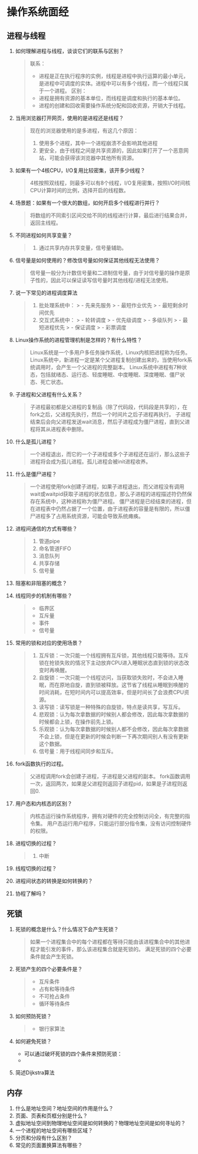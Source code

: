 # 操作系统面经

## 进程与线程
1. 如何理解进程与线程，谈谈它们的联系与区别？
   > 联系：
   > - 进程是正在执行程序的实例，线程是进程中执行运算的最小单元，是进程中可调度的实体。进程中可以有多个线程，而一个线程只属于一个进程。
   > 区别：
   > - 进程是拥有资源的基本单位，而线程是调度和执行的基本单位。
   > - 进程的创建和回收需要操作系统分配和回收资源，开销大于线程。

   
2. 当用浏览器打开网页，使用的是进程还是线程？
   > 现在的浏览器使用的是多进程，有这几个原因：
   > 1. 使用多个进程，其中一个进程崩溃不会影响其他进程
   > 2. 更安全，由于线程之间是共享资源的，因此如果打开了一个恶意网站，可能会获得该浏览器中其他所有资源。

3. 如果有一个4核CPU，I/O复用比较密集，该开多少线程？
   
   > 4核按照双线程，则最多可以有8个线程，I/O复用密集，按照I/O时间核CPU计算时间的比例，选择开启的线程数。

4. 场景题：如果有一个很大的数组，如何开启多个线程进行并行？
   
   > 将数组的不同索引区间交给不同的线程进行计算，最后进行结果合并，返回主线程。

5. 不同进程如何共享变量？
   > 1. 通过共享内存共享变量，信号量辅助。


6. 信号量是如何使用的？修改信号量如何保证其他线程无法使用？
   > 信号量一般分为计数信号量和二进制信号量，由于对信号量的操作是原子性的，因此可以保证读写信号量时其他线程/进程无法使用。

7. 说一下常见的进程调度算法
   > 1. 批处理系统中：
        > - 先来先服务
        > - 最短作业优先
        > - 最短剩余时间优先
   > 2. 交互式系统中：
        > - 轮转调度
        > - 优先级调度
        > - 多级队列
        > - 最短进程优先
        > - 保证调度
        > - 彩票调度


8. Linux操作系统的进程管理机制是怎样的？有什么特性？
   > Linux系统是一个多用户多任务操作系统，Linux内核把进程称为任务。
   > Linux系统中，新进程一定是某个父进程复制创建出来的，当使用fork系统调用时，会产生一个父进程的完整副本。
   > Linux系统中进程有7种状态，包括就绪态、运行态、轻度睡眠、中度睡眠、深度睡眠、僵尸状态、死亡状态。


9.  子进程和父进程有什么关系？
    > 子进程最初都是父进程的复制品（除了代码段，代码段是共享的），在fork之后，父进程先执行，然后一个时间片之后子进程再执行。
    > 子进程结束后会向父进程发送wait消息，然后子进程成为僵尸进程，直到父进程将其从进程表中删除。

10. 什么是孤儿进程？
    > 一个进程退出，而它的一个子进程或多个子进程还在运行，那么这些子进程将会成为孤儿进程。孤儿进程会被init进程收养。

11. 什么是僵尸进程？
    > 一个进程使用fork创建子进程，如果子进程退出，而父进程没有调用wait或waitpid获取子进程的状态信息，那么子进程的进程描述符仍然保存在系统中，这种进程称为僵尸进程。
    > 僵尸进程是已经结束的进程，但在进程表中仍然占据了一个位置，由于进程表的容量是有限的，所以僵尸进程多了占用系统资源，可能会导致系统瘫痪。
    
12. 进程间通信的方式有哪些？
    > 1. 管道pipe
    > 2. 命名管道FIFO
    > 3. 消息队列
    > 4. 共享存储
    > 5. 信号量

13. 阻塞和非阻塞的概念？
    


14. 线程同步的机制有哪些？
    > - 临界区
    > - 互斥量
    > - 事件
    > - 信号量
15. 常用的锁和对应的使用场景？
    > 1. 互斥锁：一次只能一个线程拥有互斥锁，其他线程只能等待。互斥锁在抢锁失败的情况下主动放弃CPU进入睡眠状态直到锁的状态改变时再唤醒。
    > 2. 自旋锁：一次只能一个线程访问，当获取锁失败时，不会进入睡眠，而在原地自旋，直到锁被释放。这节省了线程从睡眠到唤醒的时间消耗，在短时间内可以提高效率，但是时间长了会浪费CPU资源。
    > 3. 读写锁：读写锁是一种特殊的自旋锁，特点是读共享，写互斥。
    > 4. 悲观锁：认为每次拿数据的时候别人都会修改，因此每次拿数据的时候都会上锁，在操作前先上锁。
    > 5. 乐观锁：认为每次拿数据的时候别人都不会修改，因此每次拿数据不会上锁，但是在更新的时候会判断一下再次期间别人有没有更新这个数据。
    > 6. 信号量：用于线程间同步和互斥。


16. fork函数执行的过程。
    > 父进程调用fork会创建子进程，子进程是父进程的副本。
    > fork函数调用一次，返回两次，如果是父进程则返回子进程pid，如果是子进程则返回0.

17. 用户态和内核态的区别？
    > 内核态运行操作系统程序，拥有对硬件的完全控制访问全，有完整的指令集。
    > 用户态运行用户程序，只能运行部分指令集，没有访问控制硬件的权限。

18. 进程切换的过程？
    > 1. 中断

19. 线程切换的过程？
20. 进程间状态的转换是如何转换的？
21. 协程了解吗？

## 死锁
1. 死锁的概念是什么？什么情况下会产生死锁？
   > 如果一个进程集合中的每个进程都在等待只能由该进程集合中的其他进程才能引发的事件，那么该进程集合就是死锁的。
   > 满足死锁的四个必要条件就会产生死锁。

2. 死锁产生的四个必要条件是？
   > - 互斥条件
   > - 占有和等待条件
   > - 不可抢占条件
   > - 循环等待条件

3. 如何预防死锁？
   > - 银行家算法
   > 
4. 如何避免死锁？
   - 可以通过破坏死锁的四个条件来预防死锁：
   - 
5. 简述Dijkstra算法

## 内存
1. 什么是地址空间？地址空间的作用是什么？
2. 页面、页表和页框分别是什么？
3. 虚拟地址空间到物理地址空间是如何转换的？物理地址空间是如何寻址的？
4. 一个进程的地址空间有哪些区域？
5. 分页和分段有什么区别？
6. 常见的页面置换算法有哪些？
